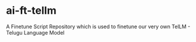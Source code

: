 # ai-ft-tellm
A Finetune Script Repository which is used to finetune our very own TelLM - Telugu Language Model
